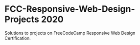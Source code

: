 # FCC-Responsive-Web-Design-Projects 2020
Solutions to projects on FreeCodeCamp Responsive Web Design Certification.
